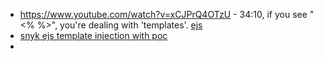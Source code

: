 - https://www.youtube.com/watch?v=xCJPrQ4OTzU - 34:10, if you see "<% %>", you're dealing with 'templates'. [ejs](https://ejs.co/)
- [snyk ejs template injection with poc](http://security.snyk.io/vuln/SNYK-JS-EJS-2803307)
- 